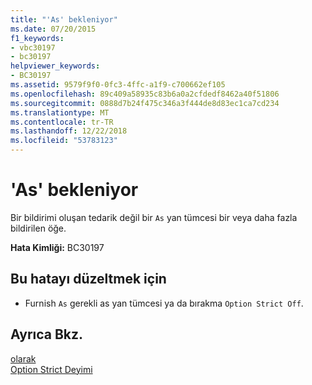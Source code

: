 ```yaml
---
title: "'As' bekleniyor"
ms.date: 07/20/2015
f1_keywords:
- vbc30197
- bc30197
helpviewer_keywords:
- BC30197
ms.assetid: 9579f9f0-0fc3-4ffc-a1f9-c700662ef105
ms.openlocfilehash: 89c409a58935c83b6a0a2cfdedf8462a40f51806
ms.sourcegitcommit: 0888d7b24f475c346a3f444de8d83ec1ca7cd234
ms.translationtype: MT
ms.contentlocale: tr-TR
ms.lasthandoff: 12/22/2018
ms.locfileid: "53783123"
---
```

# <a name="as-expected"></a>'As' bekleniyor
Bir bildirimi oluşan tedarik değil bir `As` yan tümcesi bir veya daha fazla bildirilen öğe.  
  
 **Hata Kimliği:** BC30197  
  
## <a name="to-correct-this-error"></a>Bu hatayı düzeltmek için  
  
-   Furnish `As` gerekli as yan tümcesi ya da bırakma `Option Strict Off`.  
  
## <a name="see-also"></a>Ayrıca Bkz.  
 [olarak](../../visual-basic/language-reference/statements/as-clause.md)  
 [Option Strict Deyimi](../../visual-basic/language-reference/statements/option-strict-statement.md)
